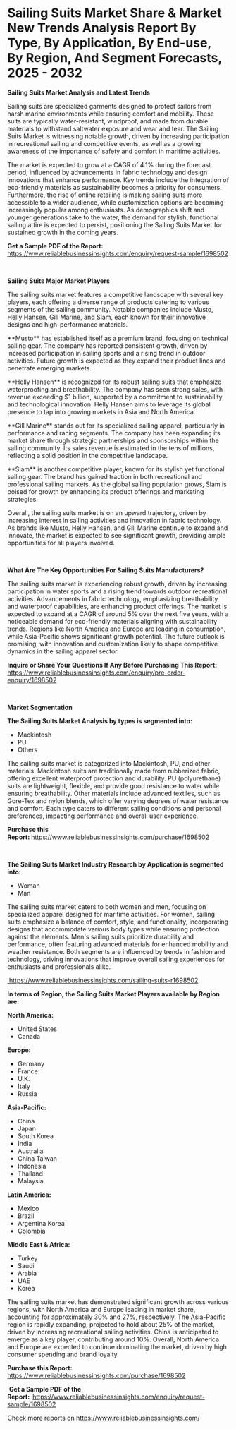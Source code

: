 <p><h1>Sailing Suits Market Share & Market New Trends Analysis Report By Type, By Application, By End-use, By Region, And Segment Forecasts, 2025 - 2032</h1></p><p><strong>Sailing Suits Market Analysis and Latest Trends</strong></p>
<p><p>Sailing suits are specialized garments designed to protect sailors from harsh marine environments while ensuring comfort and mobility. These suits are typically water-resistant, windproof, and made from durable materials to withstand saltwater exposure and wear and tear. The Sailing Suits Market is witnessing notable growth, driven by increasing participation in recreational sailing and competitive events, as well as a growing awareness of the importance of safety and comfort in maritime activities.</p><p>The market is expected to grow at a CAGR of 4.1% during the forecast period, influenced by advancements in fabric technology and design innovations that enhance performance. Key trends include the integration of eco-friendly materials as sustainability becomes a priority for consumers. Furthermore, the rise of online retailing is making sailing suits more accessible to a wider audience, while customization options are becoming increasingly popular among enthusiasts. As demographics shift and younger generations take to the water, the demand for stylish, functional sailing attire is expected to persist, positioning the Sailing Suits Market for sustained growth in the coming years.</p></p>
<p><strong>Get a Sample PDF of the Report:&nbsp;</strong> <a href="https://www.reliablebusinessinsights.com/enquiry/request-sample/1698502?utm_campaign=2768&utm_medium=2&utm_source=Github&utm_content=ia&utm_term=27032025&utm_id=sailing-suits">https://www.reliablebusinessinsights.com/enquiry/request-sample/1698502</a></p>
<p>&nbsp;</p>
<p><strong>Sailing Suits Major Market Players</strong></p>
<p><p>The sailing suits market features a competitive landscape with several key players, each offering a diverse range of products catering to various segments of the sailing community. Notable companies include Musto, Helly Hansen, Gill Marine, and Slam, each known for their innovative designs and high-performance materials.</p><p>**Musto** has established itself as a premium brand, focusing on technical sailing gear. The company has reported consistent growth, driven by increased participation in sailing sports and a rising trend in outdoor activities. Future growth is expected as they expand their product lines and penetrate emerging markets.</p><p>**Helly Hansen** is recognized for its robust sailing suits that emphasize waterproofing and breathability. The company has seen strong sales, with revenue exceeding $1 billion, supported by a commitment to sustainability and technological innovation. Helly Hansen aims to leverage its global presence to tap into growing markets in Asia and North America.</p><p>**Gill Marine** stands out for its specialized sailing apparel, particularly in performance and racing segments. The company has been expanding its market share through strategic partnerships and sponsorships within the sailing community. Its sales revenue is estimated in the tens of millions, reflecting a solid position in the competitive landscape.</p><p>**Slam** is another competitive player, known for its stylish yet functional sailing gear. The brand has gained traction in both recreational and professional sailing markets. As the global sailing population grows, Slam is poised for growth by enhancing its product offerings and marketing strategies.</p><p>Overall, the sailing suits market is on an upward trajectory, driven by increasing interest in sailing activities and innovation in fabric technology. As brands like Musto, Helly Hansen, and Gill Marine continue to expand and innovate, the market is expected to see significant growth, providing ample opportunities for all players involved.</p></p>
<p>&nbsp;</p>
<p><strong>What Are The Key Opportunities For Sailing Suits Manufacturers?</strong></p>
<p><p>The sailing suits market is experiencing robust growth, driven by increasing participation in water sports and a rising trend towards outdoor recreational activities. Advancements in fabric technology, emphasizing breathability and waterproof capabilities, are enhancing product offerings. The market is expected to expand at a CAGR of around 5% over the next five years, with a noticeable demand for eco-friendly materials aligning with sustainability trends. Regions like North America and Europe are leading in consumption, while Asia-Pacific shows significant growth potential. The future outlook is promising, with innovation and customization likely to shape competitive dynamics in the sailing apparel sector.</p></p>
<p><strong>Inquire or Share Your Questions If Any Before Purchasing This Report:</strong> <a href="https://www.reliablebusinessinsights.com/enquiry/pre-order-enquiry/1698502?utm_campaign=2768&utm_medium=2&utm_source=Github&utm_content=ia&utm_term=27032025&utm_id=sailing-suits">https://www.reliablebusinessinsights.com/enquiry/pre-order-enquiry/1698502</a></p>
<p>&nbsp;</p>
<p><strong>Market Segmentation</strong></p>
<p><strong>The Sailing Suits Market Analysis by types is segmented into:</strong></p>
<p><ul><li>Mackintosh</li><li>PU</li><li>Others</li></ul></p>
<p><p>The sailing suits market is categorized into Mackintosh, PU, and other materials. Mackintosh suits are traditionally made from rubberized fabric, offering excellent waterproof protection and durability. PU (polyurethane) suits are lightweight, flexible, and provide good resistance to water while ensuring breathability. Other materials include advanced textiles, such as Gore-Tex and nylon blends, which offer varying degrees of water resistance and comfort. Each type caters to different sailing conditions and personal preferences, impacting performance and overall user experience.</p></p>
<p><strong>Purchase this Report:&nbsp;</strong><a href="https://www.reliablebusinessinsights.com/purchase/1698502?utm_campaign=2768&utm_medium=2&utm_source=Github&utm_content=ia&utm_term=27032025&utm_id=sailing-suits">https://www.reliablebusinessinsights.com/purchase/1698502</a></p>
<p>&nbsp;</p>
<p><strong>The Sailing Suits Market Industry Research by Application is segmented into:</strong></p>
<p><ul><li>Woman</li><li>Man</li></ul></p>
<p><p>The sailing suits market caters to both women and men, focusing on specialized apparel designed for maritime activities. For women, sailing suits emphasize a balance of comfort, style, and functionality, incorporating designs that accommodate various body types while ensuring protection against the elements. Men's sailing suits prioritize durability and performance, often featuring advanced materials for enhanced mobility and weather resistance. Both segments are influenced by trends in fashion and technology, driving innovations that improve overall sailing experiences for enthusiasts and professionals alike.</p></p>
<p><a href="https://www.reliablebusinessinsights.com/sailing-suits-r1698502?utm_campaign=2768&utm_medium=2&utm_source=Github&utm_content=ia&utm_term=27032025&utm_id=sailing-suits">&nbsp;https://www.reliablebusinessinsights.com/sailing-suits-r1698502</a></p>
<p><strong>In terms of Region, the Sailing Suits Market Players available by Region are:</strong></p>
<p>
    <p> <strong> North America: </strong>
        <ul>
            <li>United States</li>
            <li>Canada</li>
        </ul>
        </p> 
    <p> <strong> Europe: </strong>
        <ul>
            <li>Germany</li>
            <li>France</li>
            <li>U.K.</li>
            <li>Italy</li>
            <li>Russia</li>
        </ul>
        </p> 
    <p> <strong> Asia-Pacific: </strong>
        <ul>
            <li>China</li>
            <li>Japan</li>
            <li>South Korea</li>
            <li>India</li>
            <li>Australia</li>
            <li>China Taiwan</li>
            <li>Indonesia</li>
            <li>Thailand</li>
            <li>Malaysia</li>
        </ul>
        </p> 
    <p> <strong> Latin America: </strong>
        <ul>
            <li>Mexico</li>
            <li>Brazil</li>
            <li>Argentina Korea</li>
            <li>Colombia</li>
        </ul>
        </p> 
    <p> <strong> Middle East & Africa: </strong>
        <ul>
            <li>Turkey</li>
            <li>Saudi</li>
            <li>Arabia</li>
            <li>UAE</li>
            <li>Korea</li>
        </ul>
    </p>
    </p>
<p><p>The sailing suits market has demonstrated significant growth across various regions, with North America and Europe leading in market share, accounting for approximately 30% and 27%, respectively. The Asia-Pacific region is rapidly expanding, projected to hold about 25% of the market, driven by increasing recreational sailing activities. China is anticipated to emerge as a key player, contributing around 10%. Overall, North America and Europe are expected to continue dominating the market, driven by high consumer spending and brand loyalty.</p></p>
<p><strong>Purchase this Report: </strong><a href="https://www.reliablebusinessinsights.com/purchase/1698502?utm_campaign=2768&utm_medium=2&utm_source=Github&utm_content=ia&utm_term=27032025&utm_id=sailing-suits">https://www.reliablebusinessinsights.com/purchase/1698502</a></p>
<p>&nbsp;<strong>Get a Sample PDF of the Report:&nbsp;&nbsp;</strong><a href="https://www.reliablebusinessinsights.com/enquiry/request-sample/1698502?utm_campaign=2768&utm_medium=2&utm_source=Github&utm_content=ia&utm_term=27032025&utm_id=sailing-suits">https://www.reliablebusinessinsights.com/enquiry/request-sample/1698502</a></p>
<p><strong></strong></p>
<p>Check more reports on <a href="https://www.reliablebusinessinsights.com/?utm_campaign=2768&utm_medium=2&utm_source=Github&utm_content=ia&utm_term=27032025&utm_id=sailing-suits">https://www.reliablebusinessinsights.com/</a></p>